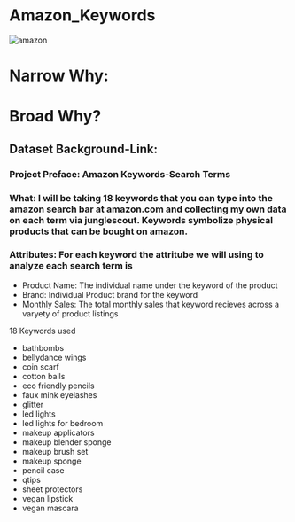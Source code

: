# Amazon_Keywords

![amazon]([https://giphy.com/gifs/amazon-prime-day-3o7btR4w5GK8CTpNOU)

# Narrow Why: 
# Broad Why? 

## Dataset Background-Link: 

### Project Preface: Amazon Keywords-Search Terms
### What: I will be taking 18 keywords that you can type into the amazon search bar at amazon.com and collecting  my own data on each term via junglescout. Keywords symbolize physical products that can be bought on amazon. 
### Attributes: For each keyword the attritube we will using to analyze each search term is 
* Product Name: The individual name under the keyword of the product 
* Brand: Individual Product brand for the keyword
* Monthly Sales: The total monthly sales that keyword recieves across a varyety of product listings 


18 Keywords used 
* bathbombs 
* bellydance wings 
* coin scarf
* cotton balls 
* eco friendly pencils
* faux mink eyelashes
* glitter
* led lights
* led lights for bedroom
* makeup applicators 
* makeup blender sponge 
* makeup brush set 
* makeup sponge 
* pencil case 
* qtips 
* sheet protectors 
* vegan lipstick 
* vegan mascara


